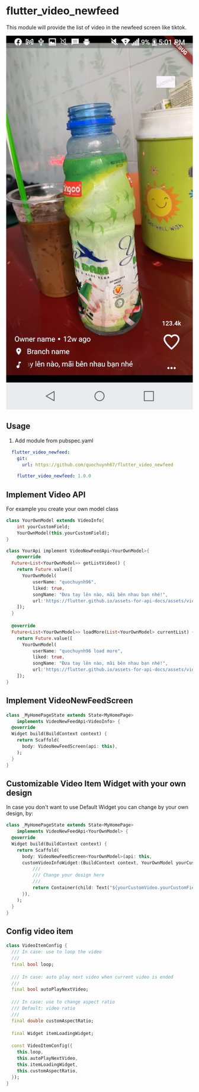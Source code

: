 # flutter_video_newfeed

This module will provide the list of video in the newfeed screen like tiktok.

![Image](screen.png)

## Usage
1. Add module from pubspec.yaml

```yaml
  flutter_video_newfeed:
    git:
      url: https://github.com/quochuynh67/flutter_video_newfeed
```
```yaml
    flutter_video_newfeed: 1.0.0
```
## Implement Video API
 For example you create your own model class

```dart
class YourOwnModel extends VideoInfo{
    int yourCustomField;
    YourOwnModel(this.yourCustomField);
}
```
```dart
class YourApi implement VideoNewFeedApi<YourOwnModel>{
    @override
  Future<List<YourOwnModel>> getListVideo() {
    return Future.value([
      YourOwnModel(
          userName: "quochuynh96",
          liked: true,
          songName: "Đưa tay lên nào, mãi bên nhau bạn nhé!",
          url:'https://flutter.github.io/assets-for-api-docs/assets/videos/butterfly.mp4'),
    ]);
  }

  @override
  Future<List<YourOwnModel>> loadMore(List<YourOwnModel> currentList) {
    return Future.value([
      YourOwnModel(
          userName: "quochuynh96 load more",
          liked: true,
          songName: "Đưa tay lên nào, mãi bên nhau bạn nhé!",
          url:'https://flutter.github.io/assets-for-api-docs/assets/videos/butterfly.mp4'),
    ]);
}
```


## Implement VideoNewFeedScreen

```dart
class _MyHomePageState extends State<MyHomePage>
    implements VideoNewFeedApi<VideoInfo> {
  @override
  Widget build(BuildContext context) {
    return Scaffold(
      body: VideoNewFeedScreen(api: this),
    );
  }
}
```
## Customizable Video Item Widget with your own design
In case you don't want to use Default Widget you can change by your own design, by:

```dart
class _MyHomePageState extends State<MyHomePage>
    implements VideoNewFeedApi<YourOwnModel> {
  @override
  Widget build(BuildContext context) {
    return Scaffold(
      body: VideoNewFeedScreen<YourOwnModel>(api: this,
      customVideoInfoWidget:(BuildContext context, YourOwnModel yourCustomVideo){
          ///
          /// Change your design here
          ///
          return Container(child: Text("${yourCustomVideo.yourCustomField}")
      }),
    );
  }
}
```


## Config video item 
```dart
class VideoItemConfig {
  /// In case: use to loop the video
  ///
  final bool loop;

  /// In case: auto play next video when current video is ended
  ///
  final bool autoPlayNextVideo;

  /// In case: use to change aspect ratio
  /// Default: video ratio
  ///
  final double customAspectRatio;

  final Widget itemLoadingWidget;

  const VideoItemConfig({
    this.loop,
    this.autoPlayNextVideo,
    this.itemLoadingWidget,
    this.customAspectRatio,
  });
}

```

